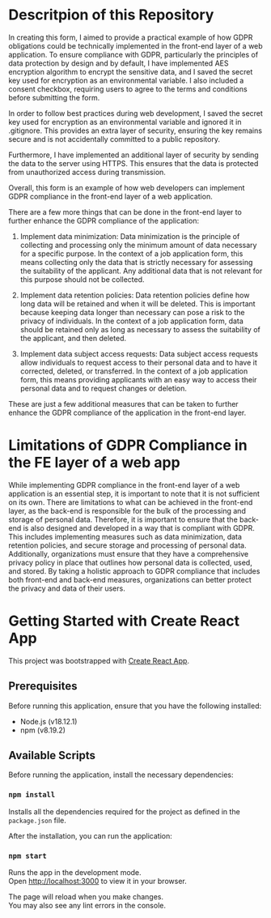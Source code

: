 # Descritpion of this Repository

In creating this form, I aimed to provide a practical example of how GDPR obligations could be technically implemented in the front-end layer of a web application. To ensure compliance with GDPR, particularly the principles of data protection by design and by default, I have implemented AES encryption algorithm to encrypt the sensitive data, and I saved the secret key used for encryption as an environmental variable. I also included a consent checkbox, requiring users to agree to the terms and conditions before submitting the form.

In order to follow best practices during web development, I saved the secret key used for encryption as an environmental variable and ignored it in .gitignore. This provides an extra layer of security, ensuring the key remains secure and is not accidentally committed to a public repository.

Furthermore, I have implemented an additional layer of security by sending the data to the server using HTTPS. This ensures that the data is protected from unauthorized access during transmission.

Overall, this form is an example of how web developers can implement GDPR compliance in the front-end layer of a web application.

There are a few more things that can be done in the front-end layer to further enhance the GDPR compliance of the application:

1. Implement data minimization: Data minimization is the principle of collecting and processing only the minimum amount of data necessary for a specific purpose. In the context of a job application form, this means collecting only the data that is strictly necessary for assessing the suitability of the applicant. Any additional data that is not relevant for this purpose should not be collected.

2. Implement data retention policies: Data retention policies define how long data will be retained and when it will be deleted. This is important because keeping data longer than necessary can pose a risk to the privacy of individuals. In the context of a job application form, data should be retained only as long as necessary to assess the suitability of the applicant, and then deleted.

3. Implement data subject access requests: Data subject access requests allow individuals to request access to their personal data and to have it corrected, deleted, or transferred. In the context of a job application form, this means providing applicants with an easy way to access their personal data and to request changes or deletion.

These are just a few additional measures that can be taken to further enhance the GDPR compliance of the application in the front-end layer.

# Limitations of GDPR Compliance in the FE layer of a web app

While implementing GDPR compliance in the front-end layer of a web application is an essential step, it is important to note that it is not sufficient on its own. There are limitations to what can be achieved in the front-end layer, as the back-end is responsible for the bulk of the processing and storage of personal data. Therefore, it is important to ensure that the back-end is also designed and developed in a way that is compliant with GDPR. This includes implementing measures such as data minimization, data retention policies, and secure storage and processing of personal data. Additionally, organizations must ensure that they have a comprehensive privacy policy in place that outlines how personal data is collected, used, and stored. By taking a holistic approach to GDPR compliance that includes both front-end and back-end measures, organizations can better protect the privacy and data of their users.

# Getting Started with Create React App

This project was bootstrapped with [Create React App](https://github.com/facebook/create-react-app).

## Prerequisites

Before running this application, ensure that you have the following installed:
- Node.js (v18.12.1)
- npm (v8.19.2)

## Available Scripts

Before running the application, install the necessary dependencies:

### `npm install`

Installs all the dependencies required for the project as defined in the `package.json` file.

After the installation, you can run the application:

### `npm start`

Runs the app in the development mode.\
Open [http://localhost:3000](http://localhost:3000) to view it in your browser.

The page will reload when you make changes.\
You may also see any lint errors in the console.
